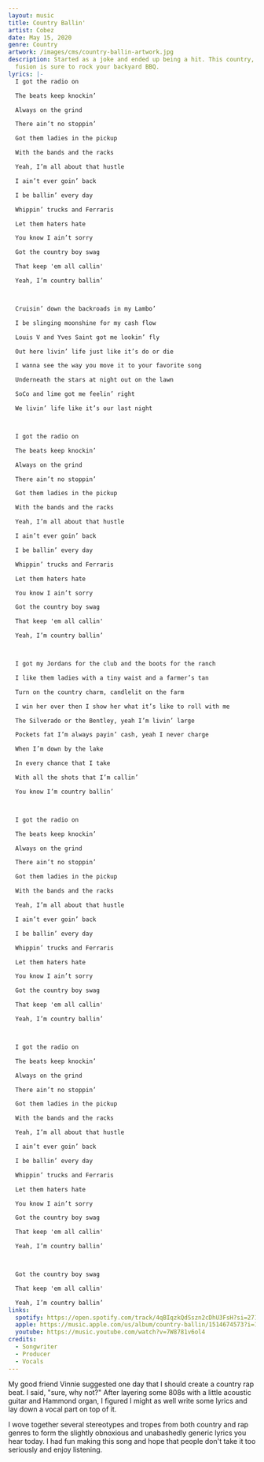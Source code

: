 ```yaml
---
layout: music
title: Country Ballin'
artist: Cobez
date: May 15, 2020
genre: Country
artwork: /images/cms/country-ballin-artwork.jpg
description: Started as a joke and ended up being a hit. This country, hip-hop
  fusion is sure to rock your backyard BBQ.
lyrics: |-
  I got the radio on

  The beats keep knockin’

  Always on the grind

  There ain’t no stoppin’

  Got them ladies in the pickup    

  With the bands and the racks

  Yeah, I’m all about that hustle

  I ain’t ever goin’ back

  I be ballin’ every day

  Whippin’ trucks and Ferraris

  Let them haters hate

  You know I ain’t sorry

  Got the country boy swag

  That keep 'em all callin'  

  Yeah, I’m country ballin’



  Cruisin’ down the backroads in my Lambo’

  I be slinging moonshine for my cash flow

  Louis V and Yves Saint got me lookin’ fly

  Out here livin’ life just like it’s do or die

  I wanna see the way you move it to your favorite song 

  Underneath the stars at night out on the lawn

  SoCo and lime got me feelin’ right

  We livin’ life like it’s our last night



  I got the radio on

  The beats keep knockin’

  Always on the grind

  There ain’t no stoppin’

  Got them ladies in the pickup    

  With the bands and the racks

  Yeah, I’m all about that hustle

  I ain’t ever goin’ back

  I be ballin’ every day

  Whippin’ trucks and Ferraris

  Let them haters hate

  You know I ain’t sorry

  Got the country boy swag

  That keep 'em all callin'  

  Yeah, I’m country ballin’



  I got my Jordans for the club and the boots for the ranch

  I like them ladies with a tiny waist and a farmer’s tan

  Turn on the country charm, candlelit on the farm

  I win her over then I show her what it’s like to roll with me  

  The Silverado or the Bentley, yeah I’m livin’ large

  Pockets fat I’m always payin’ cash, yeah I never charge 

  When I’m down by the lake

  In every chance that I take

  With all the shots that I’m callin’

  You know I’m country ballin’



  I got the radio on

  The beats keep knockin’

  Always on the grind

  There ain’t no stoppin’

  Got them ladies in the pickup    

  With the bands and the racks

  Yeah, I’m all about that hustle

  I ain’t ever goin’ back

  I be ballin’ every day

  Whippin’ trucks and Ferraris

  Let them haters hate

  You know I ain’t sorry

  Got the country boy swag

  That keep 'em all callin'  

  Yeah, I’m country ballin’



  I got the radio on

  The beats keep knockin’

  Always on the grind

  There ain’t no stoppin’

  Got them ladies in the pickup    

  With the bands and the racks

  Yeah, I’m all about that hustle

  I ain’t ever goin’ back

  I be ballin’ every day

  Whippin’ trucks and Ferraris

  Let them haters hate

  You know I ain’t sorry

  Got the country boy swag

  That keep 'em all callin'  

  Yeah, I’m country ballin’



  Got the country boy swag

  That keep 'em all callin'  

  Yeah, I’m country ballin’
links:
  spotify: https://open.spotify.com/track/4qBIqzkQdSszn2cDhU3FsH?si=27171ff9bd9f4dea
  apple: https://music.apple.com/us/album/country-ballin/1514674573?i=1514674574
  youtube: https://music.youtube.com/watch?v=7W8781v6ol4
credits:
  - Songwriter
  - Producer
  - Vocals
---
```

My good friend Vinnie suggested one day that I should create a country rap beat. I said, "sure, why not?" After layering some 808s with a little acoustic guitar and Hammond organ, I figured I might as well write some lyrics and lay down a vocal part on top of it.

I﻿ wove together several stereotypes and tropes from both country and rap genres to form the slightly obnoxious and unabashedly generic lyrics you hear today. I had fun making this song and hope that people don't take it too seriously and enjoy listening.